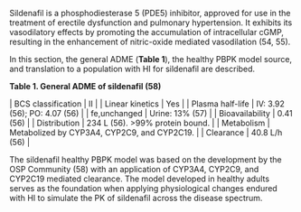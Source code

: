 Sildenafil is a phosphodiesterase 5 (PDE5) inhibitor, approved for use in the treatment of erectile dysfunction and pulmonary hypertension. It exhibits its vasodilatory effects by promoting the accumulation of intracellular cGMP, resulting in the enhancement of nitric-oxide mediated vasodilation (54, 55).

In this section, the general ADME (**Table 1**), the healthy PBPK model source, and translation to a population with HI for sildenafil are described.

**Table 1. General ADME of sildenafil (58)**

| BCS classification | II |
| Linear kinetics    | Yes |
| Plasma half-life   | IV: 3.92 (56); PO: 4.07 (56) |
| fe,unchanged       | Urine: 13% (57) |
| Bioavailability    | 0.41 (56) |
| Distribution       | 234 L (56). >99% protein bound. |
| Metabolism         | Metabolized by CYP3A4, CYP2C9, and CYP2C19. |
| Clearance          | 40.8 L/h (56) |

The sildenafil healthy PBPK model was based on the development by the OSP Community (58) with an application of CYP3A4, CYP2C9, and CYP2C19 mediated clearance. The model developed in healthy adults serves as the foundation when applying physiological changes endured with HI to simulate the PK of sildenafil across the disease spectrum.